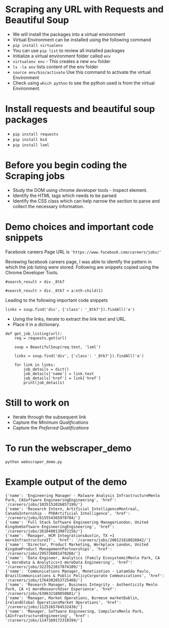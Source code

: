 # Scraping any URL with Requests and Beautiful Soup

- We will install the packages into a virtual environment
- Virtual Environment can be installed using the following command
- `pip install virtualenv`
- You can use `pip list` to review all installed packages
- Initialize a virtual environment folder called `env`
- `virtualenv env` - This creates a new `env` folder
- `ls -la env` lists content of the env folder
- `source env/bin/activate` Use this command to activate the virtual Environment
- Check using `which python` to see the python used is from the virtual Environment.

# Install requests and beautiful soup packages

- `pip install requests`
- `pip install bs4`
- `pip install lxml`

# Before you begin coding the Scraping jobs

- Study the DOM using chrome developer tools - inspect element.
- Identify the HTML tags which needs to be parsed
- Identify the CSS class which can help narrow the section to parse and collect the necessary information.

# Demo choices and important code snippets

Facebook careers Page URL is `'https://www.facebook.com/careers/jobs/'`

Reviewing facebook careers page, I was able to identify the pattern in which the job listing were stored. Following are snippets copied using the Chrome Developer Tools.

```
#search_result > div._8tk7
```

```
#search_result > div._8tk7 > a:nth-child(1)
```

Leading to the following important code snippets

```
links = soup.find('div', {'class': '_8tk7'}).findAll('a')
```

- Using the links, iterate to extract the link text and URL.
- Place it in a dictionary.

```
def get_job_listing(url):
    req = requests.get(url)

    soup = BeautifulSoup(req.text, 'lxml')

    links = soup.find('div', {'class': '_8tk7'}).findAll('a')

    for link in links:
        job_details = dict()
        job_details['name'] = link.text
        job_details['href'] = link['href']
        print(job_details)
```

# Still to work on

- Iterate through the subsequent link
- Capture the _Minimum Qualifications_
- Capture the _Preferred Qualifications_

# To run the webscraper_demo

```
python webscraper_demo.py
```

# Example output of the demo

```
{'name': 'Engineering Manager - Malware Analysis InfrastructureMenlo Park, CASoftware EngineeringEngineering', 'href': '/careers/jobs/1035151026857199/'}
{'name': 'Research Intern, Artificial IntelligenceMontreal, CanadaInternship - PhDArtificial Intelligence', 'href': '/careers/jobs/615554365978704/'}
{'name': 'Full Stack Software Engineering ManagerLondon, United KingdomSoftware EngineeringEngineering', 'href': '/careers/jobs/2610480139072156/'}
{'name': 'Manager, HCM IntegrationsAustin, TX +1 moreInfrastructureIT', 'href': '/careers/jobs/200121818028842/'}
{'name': 'Director, Product Marketing, Workplace London, United KingdomProduct ManagementPartnerships', 'href': '/careers/jobs/295726081470260/'}
{'name': 'Data Engineer, Analytics (Family Ecosystems)Menlo Park, CA +1 moreData & Analytics+1 moreData Engineering', 'href': '/careers/jobs/3223521017874109/'}
{'name': 'Communications Manager, Monetization - LatamSão Paulo, BrazilCommunications & Public PolicyCorporate Communications', 'href': '/careers/jobs/1764302053725468/'}
{'name': 'Research Manager, Business Integrity - Authenticity Menlo Park, CA +1 moreResearchUser Experience', 'href': '/careers/jobs/630632180850801/'}
{'name': 'Manager, Market Operations, Burmese marketDublin, IrelandGlobal OperationsMarket Operations', 'href': '/careers/jobs/1125165764532430/'}
{'name': 'Manager, Software Engineering, CompilersMenlo Park, CAInfrastructureEngineering', 'href': '/careers/jobs/1147169172318394/'}
```
